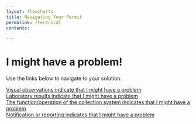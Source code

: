 ```yaml
---
layout: flowcharts
title: Navigating Your Permit
permalink: /technical
contents:

---
```


# I might have a problem!

Use the links below to navigate to your solution.

<div class='container-fluid'>
	<div class='row'>
		<div class='col-xs-12 col-md-3  flowchart_link blue'>
			<a href='flowcharts/visual'>Visual observations indicate that I might have a problem</a>
		</div>
		<div class='col-xs-12 col-md-3  flowchart_link blue'>
			<a href='flowcharts/lab'>Laboratory results indicate that I might have a problem</a>
		</div>
		<div class='col-xs-12 col-md-3  flowchart_link blue'>
			<a href='flowcharts/system'>The function/operation of the collection system indicates that I might have a problem</a>
		</div>
		<div class='col-xs-12 col-md-3  flowchart_link blue'>
			<a href='flowcharts/notification'>Notification or reporting indicates that I might have a problem</a>
		</div>
	</div>
</div>
